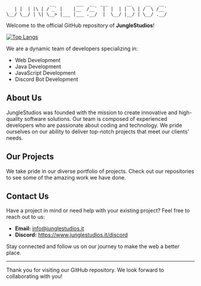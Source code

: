 ```
                __        ___  __  ___       __     __   __  
   | |  | |\ | / _` |    |__  /__`  |  |  | |  \ | /  \ /__` 
\__/ \__/ | \| \__> |___ |___ .__/  |  \__/ |__/ | \__/ .__/
```

Welcome to the official GitHub repository of **JungleStudios**!

[![Top Langs](https://github-readme-stats.vercel.app/api/top-langs/?username=JungleStudios&langs_count=8)](https://www.junglestudios.it)

We are a dynamic team of developers specializing in:
- Web Development
- Java Development
- JavaScript Development
- Discord Bot Development

## About Us

JungleStudios was founded with the mission to create innovative and high-quality software solutions. Our team is composed of experienced developers who are passionate about coding and technology. We pride ourselves on our ability to deliver top-notch projects that meet our clients' needs.

## Our Projects

We take pride in our diverse portfolio of projects. Check out our repositories to see some of the amazing work we have done.

## Contact Us

Have a project in mind or need help with your existing project? Feel free to reach out to us:

- **Email:** info@junglestudios.it
- **Discord:** https://www.junglestudios.it/discord

Stay connected and follow us on our journey to make the web a better place.

---

Thank you for visiting our GitHub repository. We look forward to collaborating with you!

